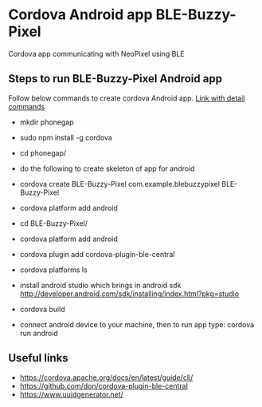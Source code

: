 # Cordova Android app BLE-Buzzy-Pixel

Cordova app communicating with NeoPixel using BLE

## Steps to run BLE-Buzzy-Pixel Android app

Follow below commands to create cordova Android app. [Link with detail commands](https://cordova.apache.org/docs/en/latest/guide/cli/) 

* mkdir phonegap
* sudo npm install -g cordova
* cd phonegap/

* do the following to create skeleton of app for android

* cordova create BLE-Buzzy-Pixel com.example.blebuzzypixel BLE-Buzzy-Pixel
* cordova platform add android
* cd BLE-Buzzy-Pixel/
* cordova platform add android
* cordova plugin add cordova-plugin-ble-central
* cordova platforms ls

* install android studio which brings in android sdk http://developer.android.com/sdk/installing/index.html?pkg=studio
* cordova build
* connect android device to your machine, then to run app type: cordova run android

## Useful links
* https://cordova.apache.org/docs/en/latest/guide/cli/
* https://github.com/don/cordova-plugin-ble-central
* https://www.uuidgenerator.net/
